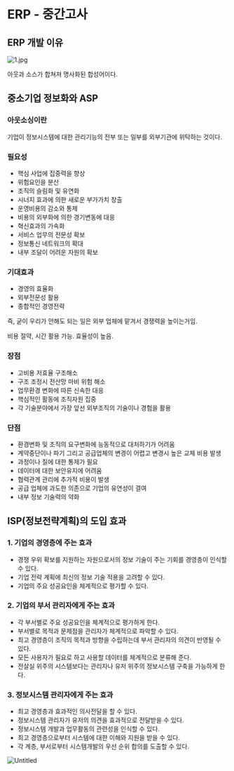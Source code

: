 # ERP - 중간고사

## ERP 개발 이유

![1.jpg](../images/1.jpg)

아웃과 소스가 합쳐져 명사화된 합성어이다.

## 중소기업 정보화와 ASP

### 아웃소싱이란

기업이 정보시스템에 대한 관리기능의 전부 또는 일부를 외부기관에 위탁하는 것이다.

### 필요성

- 핵심 사업에 집중력을 향상
- 위험요인을 분산
- 조직의 슬림화 및 유연화
- 시너지 효과에 의한 새로운 부가가치 창출
- 운영비용의 감소와 통제
- 비용의 외부화에 의한 경기변동에 대응
- 혁신효과의 가속화
- 서비스 업무의 전문성 확보
- 정보통신 네트워크의 확대
- 내부 조달이 어려운 자원의 확보

### 기대효과

- 경영의 효율화
- 외부전문성 활용
- 종합적인 경영전략

즉, 굳이 우리가 안해도 되는 일은 외부 업체에 맡겨서 경쟁력을 높이는거임.

비용 절약, 시간 활용 가능. 효율성이 높음.

### 장점

- 고비용 저효율 구조해소
- 구조 조정시 전산망 마비 위험 해소
- 업무환경 변화에 따른 신속한 대응
- 핵심적인 활동에 조직자원 집중
- 각 기술분야에서 가장 앞선 외부조직의 기술이나 경험을 활용

### 단점

- 환경변화 및 조직의 요구변화에 능동적으로 대처하기가 어려움
- 계약중단이나 파기 그리고 공급업체의 변경이 어렵고 변경시 높은 교체 비용 발생
- 과정이나 질에 대한 통제가 필요
- 데이터에 대한 보안유지에 어려움
- 협력관계 관리에 추가적 비용이 발생
- 공급 업체에 과도한 의존으로 기업의 유연성이 결여
- 내부 정보 기술력의 약화

## ISP(정보전략계획)의 도입 효과

### 1. 기업의 경영층에 주는 효과

- 경쟁 우위 확보를 지원하는 자원으로서의 정보 기술이 주는 기회를 경영층이 인식할 수 있다.
- 기업 전략 계획에 최신의 정보 기술 적용을 고려할 수 있다.
- 기업의 주요 성공요인을 체계적으로 평가할 수 있다.

### 2. 기업의 부서 관리자에게 주는 효과

- 각 부서별로 주요 성공요인을 체계적으로 평가하게 한다.
- 부서별로 목적과 문제점을 관리자가 체계적으로 파악할 수 있다.
- 최고 경영층이 조직의 목적과 방향을 수립하는데 부서 관리자의 의견이 반영될 수 있다.
- 모든 사용자가 필요로 하고 사용할 데이터를 체계적으로 분류해 준다.
- 전살실 위주의 시스템보다는 관리자나 유저 위주의 정보시스템 구축을 가능하게 한다.

### 3. 정보시스템 관리자에게 주는 효과

- 최고 경영층과 효과적인 의사전달을 할 수 있다.
- 정보시스템 관리자가 유저의 의견을 효과적으로 전달받을 수 있다.
- 정보시스템 개발과 업무활동의 관련성을 인식할 수 있다.
- 최고 경영층으로부터 시스템에 대한 이해와 지원을 받을 수 있다.
- 각 계층, 부서로부터 시스템개발의 우선 순위 합의를 도출할 수 있다.

![Untitled](ERP%20-%20%E1%84%8C%E1%85%AE%E1%86%BC%E1%84%80%E1%85%A1%E1%86%AB%E1%84%80%E1%85%A9%E1%84%89%E1%85%A1%20da38257f63814c3c9abb7c4d83208c7c/Untitled.png)
